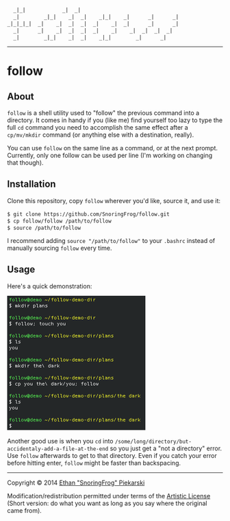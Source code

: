 ```
  _|_|            _|  _|
  _|        _|_|    _|  _|    _|_|    _|      _|      _|
_|_|_|_|  _|    _|  _|  _|  _|    _|  _|      _|      _|
  _|      _|    _|  _|  _|  _|    _|    _|  _|  _|  _|
  _|        _|_|    _|  _|    _|_|        _|      _|
```
---

# follow

## About
`follow` is a shell utility used to "follow" the previous command into a directory. It comes in handy if you (like me) find yourself too lazy to type the full `cd` command you need to accomplish the same effect after a `cp/mv/mkdir` command (or anything else with a destination, really). 

You can use `follow` on the same line as a command, or at the next prompt. Currently, only one follow can be used per line (I'm working on changing that though).

## Installation
Clone this repository, copy `follow` wherever you'd like, source it, and use it:
	
	$ git clone https://github.com/SnoringFrog/follow.git
	$ cp follow/follow /path/to/follow
	$ source /path/to/follow

I recommend adding `source "/path/to/follow"` to your `.bashrc` instead of manually sourcing `follow` every time.

## Usage
Here's a quick demonstration: 

![follow examples](/examples.png)

Another good use is when you `cd` into `/some/long/directory/but-accidentaly-add-a-file-at-the-end` so you just get a "not a directory" error. Use `follow` afterwards to get to that directory. Even if you catch your error before hitting enter, `follow` might be faster than backspacing.  

---

Copyright :copyright: 2014 [Ethan "SnoringFrog" Piekarski](https://github.com/snoringfrog)

Modification/redistribution permitted under terms of the [Artistic License](http://www.perlfoundation.org/artistic_license_2_0) (Short version: do what you want as long as you say where the original came from).
